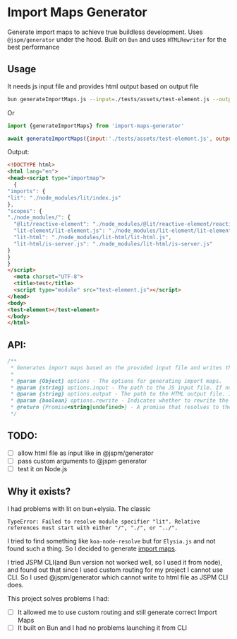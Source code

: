 # Import Maps Generator

Generate import maps to achieve true buildless development. Uses `@jspm/generator` under the hood. Built on `Bun` and uses `HTMLRewriter` for the best performance
## Usage
It needs js input file and provides html output based on output file
```bash
bun generateImportMaps.js --input=./tests/assets/test-element.js --output=./tests/assets/test.html
```
Or
```js
import {generateImportMaps} from 'import-maps-generator'

await generateImportMaps({input:'./tests/assets/test-element.js', output:'./tests/assets/test.html'})
```
Output:
```html
<!DOCTYPE html>
<html lang="en">
<head><script type="importmap">
  {
"imports": {
"lit": "./node_modules/lit/index.js"
},
"scopes": {
"./node_modules/": {
  "@lit/reactive-element": "./node_modules/@lit/reactive-element/reactive-element.js",
  "lit-element/lit-element.js": "./node_modules/lit-element/lit-element.js",
  "lit-html": "./node_modules/lit-html/lit-html.js",
  "lit-html/is-server.js": "./node_modules/lit-html/is-server.js"
}
}
}
</script>
  <meta charset="UTF-8">
  <title>test</title>
  <script type="module" src="test-element.js"></script>
</head>
<body>
<test-element></test-element>
</body>
</html>
```
## API:
```js
/**
 * Generates import maps based on the provided input file and writes the result to the output file.
 *
 * @param {Object} options - The options for generating import maps.
 * @param {string} options.input - The path to the JS input file. If not provided, the value from the `process.env.input` environment variable is used.
 * @param {string} options.output - The path to the HTML output file. If not provided, the value from the `process.env.output` environment variable is used.
 * @param {boolean} options.rewrite - Indicates whether to rewrite the Import Maps of the HTML output file with the generated import maps. If not provided, the value from the `process.env.rewrite` environment variable is used. Defaults to `true`.
 * @return {Promise<string|undefined>} - A promise that resolves to the generated import map as a string if `output` is not provided. Otherwise, it resolves to `undefined`.
 */
```

## TODO:
- [ ] allow html file as input like in @jspm/generator
- [ ] pass custom arguments to @jspm generator
- [ ] test it on Node.js

## Why it exists?
I had problems with lit on bun+elysia. The classic 
```
TypeError: Failed to resolve module specifier "lit". Relative references must start with either "/", "./", or "../".
```
I tried to find something like `koa-node-resolve` but for `Elysia.js` and not found such a thing. So I decided to generate [import maps](https://github.com/WICG/import-maps).

I tried JSPM CLI(and Bun version not worked well, so I used it from node), and found out that since I used custom routing for my project I cannot use CLI. So I used @jspm/generator which cannot write to html file as JSPM CLI does.

This project solves problems I had:
- [ ] It allowed me to use custom routing and still generate correct Import Maps
- [ ] It built on Bun and I had no problems launching it from CLI